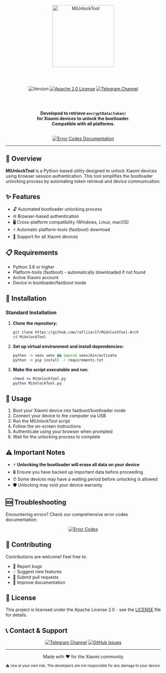 <div align="center">

  <a href="https://github.com/offici5l/MiUnlockTool/releases/latest">
    <img src="https://img.shields.io/badge/MiUnlockTool-%23FF6900?style=flat&logo=xiaomi&logoColor=white" alt="MiUnlockTool" style="width: 200px; vertical-align: middle;" />
  </a>

  <br><br>

  <img src="https://img.shields.io/github/v/release/offici5l/MiUnlockTool?style=flat&label=Version&labelColor=black&color=brightgreen" alt="Version" />
  <a href="./LICENSE"><img src="https://img.shields.io/badge/License-Apache%202.0-blue.svg" alt="Apache 2.0 License" /></a>
  <a href="https://t.me/Offici5l_Channel"><img src="https://img.shields.io/badge/Telegram-%230077B5?style=flat&logo=telegram&logoColor=white" alt="Telegram Channel" /></a>

  <br><br>

  <p style="font-weight: bold;">
    Developed to retrieve <code>encryptData(token)</code>
    <br>
    for Xiaomi devices to unlock the bootloader.
    <br>
    Compatible with all platforms.
  </p>

  <br>

  <a href="https://rafliiar17.github.io/MiUnlockTool-Arch/docs/error_codes.html">
    <img src="https://img.shields.io/badge/📚_Error_Codes-Documentation-red?style=for-the-badge" alt="Error Codes Documentation" />
  </a>

</div>

---

## 📖 Overview

**MiUnlockTool** is a Python-based utility designed to unlock Xiaomi devices using browser session authentication. This tool simplifies the bootloader unlocking process by automating token retrieval and device communication.

## ✨ Features

- 🔓 Automated bootloader unlocking process
- 🌐 Browser-based authentication
- 🖥️ Cross-platform compatibility (Windows, Linux, macOS)
- ⚡ Automatic platform-tools (fastboot) download
- 📱 Support for all Xiaomi devices

## 📋 Requirements

- Python 3.6 or higher
- Platform-tools (fastboot) - automatically downloaded if not found
- Active Xiaomi account
- Device in bootloader/fastboot mode

## 🚀 Installation

### Standard Installation

1. **Clone the repository:**
   ```bash
   git clone https://github.com/rafliiar17/MiUnlockTool-Arch
   cd MiUnlockTool
   ```

2. **Set up virtual environment and install dependencies:**
   ```bash
   python -m venv venv && source venv/bin/activate
   python -m pip install -r requirements.txt
   ```

3. **Make the script executable and run:**
   ```bash
   chmod +x MiUnlockTool.py
   python MiUnlockTool.py
   ```

## 📱 Usage

1. Boot your Xiaomi device into fastboot/bootloader mode
2. Connect your device to the computer via USB
3. Run the MiUnlockTool script
4. Follow the on-screen instructions
5. Authenticate using your browser when prompted
6. Wait for the unlocking process to complete

## ⚠️ Important Notes

- ⚡ **Unlocking the bootloader will erase all data on your device**
- 🔒 Ensure you have backed up important data before proceeding
- ⏰ Some devices may have a waiting period before unlocking is allowed
- 🛡️ Unlocking may void your device warranty

## 🆘 Troubleshooting

Encountering errors? Check our comprehensive error codes documentation:

<div align="center">
  <a href="https://rafliiar17.github.io/MiUnlockTool-Arch/docs/error_codes.html">
    <img src="https://img.shields.io/badge/🔍_View-Error_Codes_Documentation-critical?style=for-the-badge&logo=readthedocs&logoColor=white" alt="Error Codes" />
  </a>
</div>

## 🤝 Contributing

Contributions are welcome! Feel free to:

- 🐛 Report bugs
- 💡 Suggest new features
- 🔧 Submit pull requests
- 📖 Improve documentation

## 📄 License

This project is licensed under the Apache License 2.0 - see the [LICENSE](./LICENSE) file for details.

## 📞 Contact & Support

<div align="center">

  [![Telegram Channel](https://img.shields.io/badge/Join-Telegram_Channel-0088cc?style=for-the-badge&logo=telegram&logoColor=white)](https://t.me/Miunlock_Arch)
  [![GitHub Issues](https://img.shields.io/badge/Report-Issues-red?style=for-the-badge&logo=github&logoColor=white)](https://github.com/rafliiar17/MiUnlockTool-Arch/issues)

</div>

---

<div align="center">
  <p>Made with ❤️ for the Xiaomi community</p>
  <p><sub>⚠️ Use at your own risk. The developers are not responsible for any damage to your device.</sub></p>
</div>